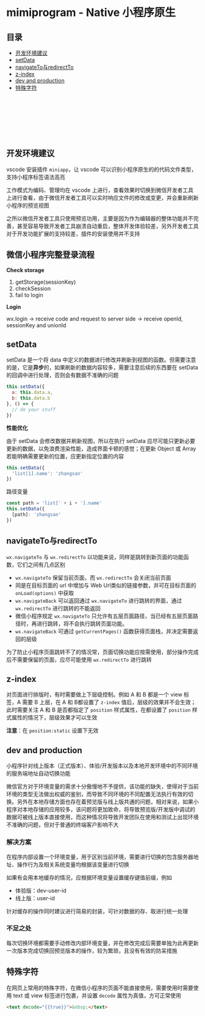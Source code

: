 # mimiprogram - Native 小程序原生

## 目录

- [开发环境建议](#开发环境建议)
- [setData](#setData)
- [navigateTo与redirectTo](#navigateTo与redirectTo)
- [z-index](#z-index)
- [dev and production](#dev-and-production)
- [特殊字符](#特殊字符)


<br><br><br><br><br><br>

## 开发环境建议

vscode 安装插件 `miniapp`，让 vscode 可以识别小程序原生的的代码文件类型，支持小程序标签语法高亮

工作模式为编码、管理均在 vscode 上进行，查看效果时切换到微信开发者工具上进行查看，由于微信开发者工具可以实时响应文件的修改或变更，并会重新刷新小程序的预览视图

之所以微信开发者工具只使用预览功用，主要是因为作为编辑器的整体功能并不完善，甚至容易导致开发者工具崩溃自动重启，整体开发体验较差，另外开发者工具对于开发功能扩展的支持较差，插件的安装使用并不支持

## 微信小程序完整登录流程

**Check storage**

1. getStorage(sessionKey)
1. checkSession
1. fail to login

**Login**

wx.login -> receive code and request to server side ->  receive openId, sessionKey and unionId

## setData

setData 是一个将 data 中定义的数据进行修改并刷新到视图的函数。但需要注意的是，它是**异步**的，如果刷新的数据内容较多，需要注意后续的东西要在 setData 的回调中进行处理，否则会有数据不准确的问题

```js
this.setData({
  a: this.data.a,
  b: this.data.b
}, () => {
  // do your stuff
})
```

**性能优化**

由于 setData 会修改数据并刷新视图，所以在执行 setData 应尽可能只更新必要更新的数据，以免浪费渲染性能，造成界面卡顿的感觉；在更新 Object 或 Array 若能明确需要更新的位置，应更新指定位置的内容

```js
this.setData({
  'list[1].name': 'zhangsan'
})
```

路径变量

```js
const path = 'list[' + i + '].name'
this.setData({
  [path]: 'zhangsan'
})
```

## navigateTo与redirectTo

`wx.navigateTo` 与 `wx.redirectTo` 以功能来说，同样是跳转到新页面的功能函数，它们之间有几点区别

- `wx.navigateTo` 保留当前页面，而 `wx.redirectTo` 会关闭当前页面
- 同是在目标页面的 url 中增加与 Web Url类似的链接参数，并可在目标页面的 `onLoad(options)` 中获取
- `wx.navigateBack` 可以返回通过 `wx.navigateTo` 进行跳转的界面，通过 `wx.redirectTo` 进行跳转的不能返回
- 微信小程序规定 `wx.navigateTo` 只允许有五层页面路径，当已经有五层页面路径时，再进行跳转，将不会执行跳转页面功能。
- `wx.navigateBack` 可通过 `getCurrentPages()` 函数获得页面栈，并决定需要返回的层级

为了防止小程序页面跳转不了的情况常，页面切换功能应按需使用，部分操作完成后不需要保留的页面，应尽可能使用 `wx.redirectTo` 进行跳转

## z-index

对页面进行排版时，有时需要做上下层级控制。例如 A 和 B 都是一个 view 标签，A 需要 B 上层，在 A 和 B都设置了 `z-index` 值后，层级的效果并不会生效；此时需要关注 A 和 B 是否都指定了 `position` 样式属性，在都设置了 `position` 样式属性的情况下，层级效果才可以生效

**注意**：在 `position:static` 设置下无效

## dev and production

小程序针对线上版本（正式版本）、体验/开发版本以及本地开发环境中的不同环境的服务端地址自动切换功能

微信官方对于环境变量的需求十分傲慢地不予提供，该功能的缺失，使得对于当前环境的类型无法做出权威的鉴别，而导致不同环境的不同配置无法执行有效的切换。另外在本地存储方面也存在着预览版与线上版共通的问题，相对来说，如果小程序对本地存储的应用较多，该问题将更加致命，将导致预览版/开发版中调试的数据可被线上版本直接使用，而这种情况将导致开发团队在使用和测试上出现环境不准确的问题，但对于普通的终端客户影响不大

### 解决方案

在程序内部设置一个环境变量，用于区别当前环境，需要进行切换的包含服务器地址、操作行为及相关系统变量均根据该变量进行切换

如果有会用本地缓存的情况，应根据环境变量设置缓存键值前缀，例如

- 体验版：dev-user-id
- 线上版：user-id

针对缓存的操作同时建议进行简易的封装，可针对数据的存、取进行统一处理

### 不足之处

每次切换环境都需要手动修改内部环境变量，并在修改完成后需要单独为此再更新一次版本完成切换回预览版本的操作，较为繁琐，且没有有效的防呆措施

## 特殊字符

在网页上常用的特殊字符，在微信小程序的页面不能直接使用，需要使用时需要使用 text 或 view 标签进行包裹，并设置 `decode` 属性为真值，方可正常使用

```html
<text decode="{{true}}">&nbsp;</text>
```
